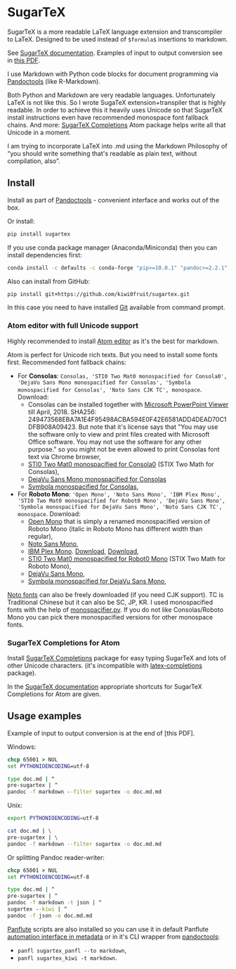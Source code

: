 # SugarTeX

SugarTeX is a more readable LaTeX language extension and transcompiler to LaTeX. Designed to be used instead of `$formula$` insertions to markdown. 

See [SugarTeX documentation](https://github.com/kiwi0fruit/sugartex/blob/master/sugartex.md). Examples of input to output conversion see in [this PDF](https://github.com/kiwi0fruit/sugartex/blob/master/examples/examples.pdf?raw=true).

I use Markdown with Python code blocks for document programming via [Pandoctools](https://github.com/kiwi0fruit/pandoctools) (like R-Markdown).

Both Python and Markdown are very readable languages. Unfortunately LaTeX is not like this. So I wrote SugaTeX extension+transpiler that is highly readable. In order to achieve this it heavily uses Unicode so that SugarTeX install instructions even have recommended monospace font fallback chains. And more: [SugarTeX Completions](#sugartex-completions-for-atom) Atom package helps write all that Unicode in a moment.

I am trying to incorporate LaTeX into .md using the Markdown Philosophy of “you should write something that's readable as plain text, without compilation, also”.


## Install

Install as part of [Pandoctools](https://github.com/kiwi0fruit/pandoctools) - convenient interface and works out of the box.

Or install:

```sh
pip install sugartex
```

If you use conda package manager (Anaconda/Miniconda) then you can install dependencies first:

```sh
conda install -c defaults -c conda-forge "pip>=10.0.1" "pandoc>=2.2.1" pyyaml future shutilwhich
```

Also can install from GitHub:

```sh
pip install git+https://github.com/kiwi0fruit/sugartex.git
```
In this case you need to have installed [Git](https://git-scm.com/downloads) available from command prompt.


### Atom editor with full Unicode support

Highly recommended to install [Atom editor](https://atom.io/) as it's the best for markdown.

Atom is perfect for Unicode rich texts. But you need to install some fonts first. Recommended font fallback chains:

* For **Consolas**: `Consolas, 'STI0 Two Mat0 monospacified for Consola0', 'DejaVu Sans Mono monospacified for Consolas', 'Symbola monospacified for Consolas', 'Noto Sans CJK TC', monospace`. Download:
    * Consolas can be installed together with [Microsoft PowerPoint Viewer](https://www.microsoft.com/en-us/download/details.aspx?id=13) till April, 2018. SHA256: 249473568EBA7A1E4F95498ACBA594E0F42E6581ADD4DEAD70C1DFB908A09423. But note that it's license says that "You may use the software only to view and print files created with Microsoft Office software. You may not use the software for any other purpose." so you might not be even allowed to print Consolas font text via Chrome browser,
    * [STI0 Two Mat0 monospacified for Consola0](https://github.com/kiwi0fruit/open-fonts/blob/master/Fonts/STI0TwoMat0_monospacified_for_Consola0.ttf?raw=true) (STIX Two Math for Consolas),
    * [DejaVu Sans Mono monospacified for Consolas](https://github.com/kiwi0fruit/open-fonts/blob/master/Fonts/DejaVuSansMono_monospacified_for_Consolas.ttf?raw=true)
    * [Symbola monospacified for Consolas](https://github.com/kiwi0fruit/monospacifier/blob/d8beda67289bab66244ab0bd64f69bd4933e992c/fonts/Symbola_monospacified_for_Consolas.ttf?raw=true),
* For **Roboto Mono**: `'Open Mono', 'Noto Sans Mono', 'IBM Plex Mono', 'STI0 Two Mat0 monospacified for Robot0 Mono', 'DejaVu Sans Mono', 'Symbola monospacified for DejaVu Sans Mono', 'Noto Sans CJK TC', monospace`. Download:
    * [Open Mono](https://github.com/kiwi0fruit/open-fonts/blob/master/Fonts/OpenMono.7z?raw=true) that is simply a renamed monospacified version of Roboto Mono (italic in Roboto Mono has different width than regular),
    * [Noto Sans Mono](https://github.com/kiwi0fruit/open-fonts/blob/master/Fonts/NotoSansMono-hinted.7z?raw=true),
    * [IBM Plex Mono](https://fonts.google.com/specimen/IBM+Plex+Mono). [Download](https://fonts.google.com/specimen/IBM+Plex+Mono), [Download](https://github.com/google/fonts/tree/master/ofl/ibmplexmono),
    * [STI0 Two Mat0 monospacified for Robot0 Mono](https://github.com/kiwi0fruit/open-fonts/blob/master/Fonts/STI0TwoMat0_monospacified_for_Robot0Mono.ttf?raw=true) (STIX Two Math for Roboto Mono),
    * [DejaVu Sans Mono](https://dejavu-fonts.github.io/Download.html),
    * [Symbola monospacified for DejaVu Sans Mono](https://github.com/cpitclaudel/monospacifier/blob/master/fonts/Symbola_monospacified_for_DejaVuSansMono.ttf?raw=true),

[Noto fonts](https://www.google.com/get/noto/) can also be freely downloaded (if you need CJK support). TC is Traditional Chinese but it can also be SC, JP, KR. I used monospacified fonts with the help of [monospacifier.py](https://github.com/cpitclaudel/monospacifier). If you do not like Consolas/Roboto Mono you can pick there monospacified versions for other monospace fonts.


### SugarTeX Completions for Atom

Install [SugarTeX Completions](https://atom.io/packages/sugartex-completions) package for easy typing SugarTeX and lots of other Unicode characters. (it's incompatible with [latex-completions](https://atom.io/packages/latex-completions) package).

In the [SugarTeX documentation](https://github.com/kiwi0fruit/sugartex/blob/master/sugartex.md) appropriate shortcuts for SugarTeX Completions for Atom are given.


## Usage examples

Example of input to output conversion is at the end of [this PDF].

Windows:

```bat
chcp 65001 > NUL
set PYTHONIOENCODING=utf-8

type doc.md | ^
pre-sugartex | ^
pandoc -f markdown --filter sugartex -o doc.md.md
```

Unix:

```sh
export PYTHONIOENCODING=utf-8

cat doc.md | \
pre-sugartex | \
pandoc -f markdown --filter sugartex -o doc.md.md
```

Or splitting Pandoc reader-writer:

```bat
chcp 65001 > NUL
set PYTHONIOENCODING=utf-8

type doc.md | ^
pre-sugartex | ^
pandoc -f markdown -t json | ^
sugartex --kiwi | ^
pandoc -f json -o doc.md.md
```

[Panflute](https://github.com/sergiocorreia/panflute) scripts are also installed so you can use it in default Panflute [automation interface in metadata](http://scorreia.com/software/panflute/guide.html#running-filters-automatically) or in it's CLI wrapper from [pandoctools](https://github.com/kiwi0fruit/pandoctools):

* `panfl sugartex_panfl --to markdown`,
* `panfl sugartex_kiwi -t markdown`.
